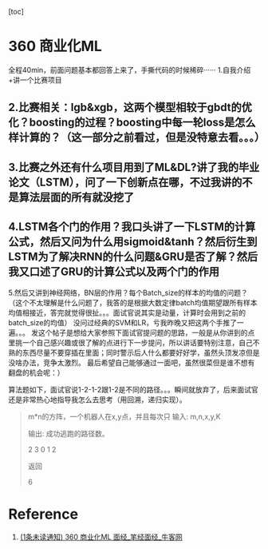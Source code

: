 [toc]


# 360 商业化ML 

全程40min，前面问题基本都回答上来了，手撕代码的时候稀碎······
1.自我介绍+讲一个比赛项目
## 2.比赛相关：lgb&xgb，这两个模型相较于gbdt的优化？boosting的过程？boosting中每一轮loss是怎么样计算的？（这一部分之前看过，但是没特意去看。。。）
## 3.比赛之外还有什么项目用到了ML&DL?讲了我的毕业论文（LSTM），问了一下创新点在哪，不过我讲的不是算法层面的所有就没挖了
## 4.LSTM各个门的作用？我口头讲了一下LSTM的计算公式，然后又问为什么用sigmoid&tanh？然后衍生到LSTM为了解决RNN的什么问题&GRU是否了解？然后我又口述了GRU的计算公式以及两个门的作用
5.然后又讲到神经网络，BN层的作用？每个Batch_size的样本的均值的问题？ （这个不太理解是什么问题了，我答的是根据大数定律batch均值期望跟所有样本均值相接近，答完就觉得很扯。。。面试官说其实是动量，计算时会用到之前的batch_size的均值）
没问过经典的SVM和LR，亏我昨晚又把这两个手推了一遍。。。
发这个帖子是想给大家参照下面试官提问题的思路，一般是从你讲到的点里挑一个自己感兴趣或很了解的点进行下一步提问，所以讲话要特别注意，自己不熟的东西尽量不要穿插在里面；同时警示后人什么都要好好学，虽然头顶发凉但是没啥办法，竞争太激烈。
最后希望自己能够通过一面吧，虽然很菜但是谁不想有翻盘的机会呢：）

算法题如下，面试官说1-2-1-2跟1-2是不同的路径。。。瞬间就放弃了，后来面试官还是非常热心地指导我怎么去思考（用回溯，递归实现）。

>m*n的方阵，一个机器人在x,y点，并且每次只
>输入: m,n,x,y,K
>
>输出: 成功逃跑的路径数。
>
>
>2 3 0 1 2
>
>返回
>
>6

# Reference
1. [(1条未读通知) 360 商业化ML 面经_笔经面经_牛客网](https://www.nowcoder.com/discuss/419552)
